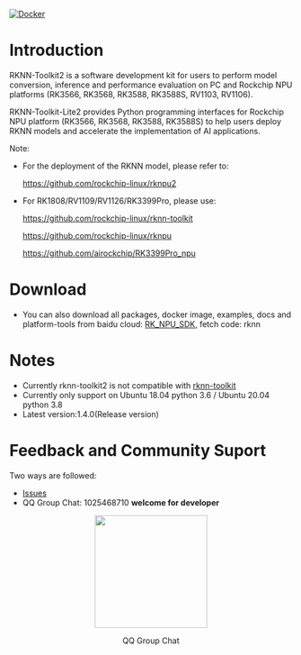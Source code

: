 [![Docker](https://github.com/changtimwu/rknn-toolkit2/actions/workflows/docker-publish.yml/badge.svg)](https://github.com/changtimwu/rknn-toolkit2/actions/workflows/docker-publish.yml)

# Introduction
RKNN-Toolkit2 is a software development kit for users to perform model conversion, inference and performance evaluation on PC and Rockchip NPU platforms (RK3566, RK3568, RK3588, RK3588S, RV1103, RV1106).

RKNN-Toolkit-Lite2 provides Python programming interfaces for Rockchip NPU platform  (RK3566, RK3568, RK3588, RK3588S) to help users deploy RKNN models and accelerate the implementation of AI applications.

Note:

- For the deployment of the RKNN model, please refer to:

    https://github.com/rockchip-linux/rknpu2

- For RK1808/RV1109/RV1126/RK3399Pro, please use:

    https://github.com/rockchip-linux/rknn-toolkit

    https://github.com/rockchip-linux/rknpu

    https://github.com/airockchip/RK3399Pro_npu

# Download
- You can also download all packages, docker image, examples, docs and platform-tools from baidu cloud: [RK_NPU_SDK](https://eyun.baidu.com/s/3eTDMk6Y), fetch code: rknn

# Notes
- Currently rknn-toolkit2 is not compatible with [rknn-toolkit](https://github.com/rockchip-linux/rknn-toolkit)
- Currently only support on Ubuntu 18.04 python 3.6 / Ubuntu 20.04 python 3.8
- Latest version:1.4.0(Release version)

# Feedback and Community Suport
Two ways are followed:
- [Issues](https://github.com/rockchip-linux/rknn-toolkit2/issues) 
- QQ Group Chat: 1025468710 **welcome for developer**
<p align="center"><img width="200" height="200"  src="https://github.com/rockchip-linux/rknn-toolkit2/blob/master/QQGroupQRCode.png"/></p>
<p align="center">QQ Group Chat</p>
